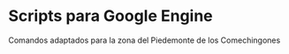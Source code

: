 # Scripts para Google Engine    
 Comandos adaptados para la zona del Piedemonte de los Comechingones 
 

